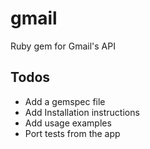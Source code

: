 # gmail

Ruby gem for Gmail's API

## Todos

- Add a gemspec file
- Add Installation instructions
- Add usage examples
- Port tests from the app
